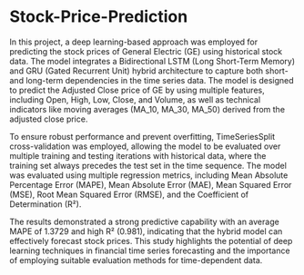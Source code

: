 # Stock-Price-Prediction
In this project, a deep learning-based approach was employed for predicting the stock prices of General Electric (GE) using historical stock data. The model integrates a Bidirectional LSTM (Long Short-Term Memory) and GRU (Gated Recurrent Unit) hybrid architecture to capture both short- and long-term dependencies in the time series data. The model is designed to predict the Adjusted Close price of GE by using multiple features, including Open, High, Low, Close, and Volume, as well as technical indicators like moving averages (MA_10, MA_30, MA_50) derived from the adjusted close price.

To ensure robust performance and prevent overfitting, TimeSeriesSplit cross-validation was employed, allowing the model to be evaluated over multiple training and testing iterations with historical data, where the training set always precedes the test set in the time sequence. The model was evaluated using multiple regression metrics, including Mean Absolute Percentage Error (MAPE), Mean Absolute Error (MAE), Mean Squared Error (MSE), Root Mean Squared Error (RMSE), and the Coefficient of Determination (R²).

The results demonstrated a strong predictive capability with an average MAPE of 1.3729 and high R² (0.981), indicating that the hybrid model can effectively forecast stock prices. This study highlights the potential of deep learning techniques in financial time series forecasting and the importance of employing suitable evaluation methods for time-dependent data.

